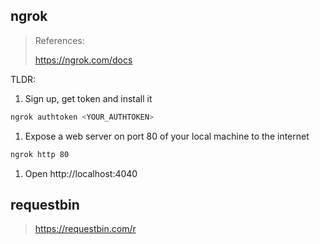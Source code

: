 ## ngrok

> References:
>
> https://ngrok.com/docs



TLDR:

1. Sign up, get token and install it

```bash
ngrok authtoken <YOUR_AUTHTOKEN>
```

1. Expose a web server on port 80 of your local machine to the internet

```bash
ngrok http 80
```

1. Open http://localhost:4040 



## requestbin

> https://requestbin.com/r

